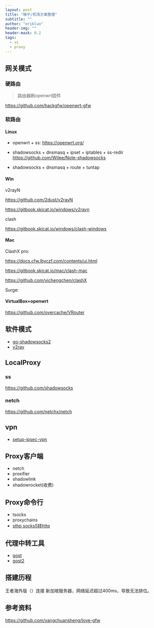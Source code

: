 ```yaml
---
layout: post
title: "梯子/机场方案整理"
subtitle: ""
author: "erikluo"
header-img: ""
header-mask: 0.2
tags:
  - ss
  - proxy
---
```


## 网关模式
### 硬路由
> 路由器刷openwrt固件 

<https://github.com/hackgfw/openwrt-gfw> 

### 软路由

#### Linux

- openwrt + ss: 
 <https://openwrt.org/> 
 
- shadowsocks + dnsmasq + ipset + iptables + ss-redir 
 <https://github.com/Witee/Note-shadowsocks>
 
- shadowsocks + dnsmasq + route + tuntap   


#### Win
v2rayN 

<https://github.com/2dust/v2rayN> 

<https://gitbook.skicat.io/windows/v2rayn>

clash

<https://gitbook.skicat.io/windows/clash-windows>

#### Mac
ClashX pro: 

<https://docs.cfw.lbyczf.com/contents/ui.html>

<https://gitbook.skicat.io/mac/clash-mac> 

<https://github.com/yichengchen/clashX> 


Surge: 

#### VirtualBox+openwrt
<https://github.com/overcache/VRouter> 

## 软件模式
- [go-shadowsocks2](https://github.com/shadowsocks/go-shadowsocks2)
- [v2ray](https://github.com/v2fly/v2ray-core)

## LocalProxy
### ss
<https://github.com/shadowsocks> 

### netch
<https://github.com/netchx/netch> 

## vpn
- [setup-ipsec-vpn](https://github.com/hwdsl2/setup-ipsec-vpn)

## Proxy客户端
- netch
- proxifier
- shadowlink
- shadowrocket(收费)

## Proxy命令行
- tsocks
- proxychains
- [sthp socks5转http](https://github.com/KaranGauswami/socks-to-http-proxy)

## 代理中转工具
- [gost](https://github.com/ginuerzh/gost)
- [gost2](https://github.com/go-gost/gost)

## 搭建历程
王者海外版（）连接 新加坡服务器，网络延迟超过400ms，导致无法排位。

## 参考资料
<https://github.com/yangchuansheng/love-gfw>


